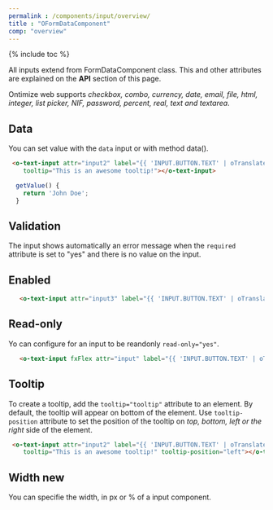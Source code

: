 ```yaml
---
permalink : /components/input/overview/
title : "OFormDataComponent"
comp: "overview"
---
```

{% include toc %}

All inputs extend from FormDataComponent class.  This and other attributes are explained on the **API** section of this page.

Ontimize web supports *checkbox, combo, currency, date, email, file, html, integer, list picker, NIF, password, percent, real, text and textarea*.

## Data
You can set value with the `data` input or with method data().

```html
 <o-text-input attr="input2" label="{{ 'INPUT.BUTTON.TEXT' | oTranslate }}" [data]="getValue()" read-only="no" required="yes"
    tooltip="This is an awesome tooltip!"></o-text-input>
```
```javascript
  getValue() {
    return 'John Doe';
  }
```

## Validation
The input shows automatically an error message when the `required` attribute is set to "yes" and there is no value on the input.
## Enabled 

```html
   <o-text-input attr="input3" label="{{ 'INPUT.BUTTON.TEXT' | oTranslate }}" " [data]="getValue()"></o-text-input>
```

## Read-only 
Yo can configure for an input to be reandonly `read-only="yes"`.
 ```html
    <o-text-input fxFlex attr="input" label="{{ 'INPUT.BUTTON.TEXT' | oTranslate }}" [data]="getValue()"></o-text-input>
```
## Tooltip
To create a tooltip, add the `tooltip="tooltip"` attribute to an element. By default, the tooltip will appear on bottom of the element. Use `tooltip-position` attribute to set the position of the tooltip on *top, bottom, left or the right* side of the element.


```html
 <o-text-input attr="input2" label="{{ 'INPUT.BUTTON.TEXT' | oTranslate }}" [data]="getValue()" read-only="no" required="yes"
    tooltip="This is an awesome tooltip!" tooltip-position="left"></o-text-input>
```
## Width <span class='menuitem-badge'> new </span>

You can specifie the width, in px or % of a input component.

<!--
extends OFormDataComponent


export const DEFAULT_INPUTS_O_FORM_DATA_COMPONENT = [
  'oattr: attr',
  'olabel: label',
  'tooltip',
  'tooltipPosition: tooltip-position',
  'tooltipShowDelay: tooltip-show-delay',
  'data',
  'autoBinding: automatic-binding',
  'autoRegistering: automatic-registering',
  'oenabled: enabled',
  'orequired: required',
  // sqltype[string]: Data type according to Java standard. See SQLType ngClass. Default: 'OTHER'
  'sqlType: sql-type',
  'width',
  'readOnly: read-only'
];


export interface IMultipleSelection extends IComponent {
  getSelectedItems(): Array<any>;
  setSelectedItems(values: Array<any>);
}

export interface IFormDataTypeComponent extends IComponent {
  getSQLType(): number;
}

export interface IFormControlComponent extends IComponent {
  getControl(): FormControl;
  getFormControl(): FormControl;
  hasError(error: string): boolean;
}

export interface IFormDataComponent extends IFormControlComponent {
  data(value: any);
  isAutomaticBinding(): boolean;
  isAutomaticRegistering(): boolean;
}-->